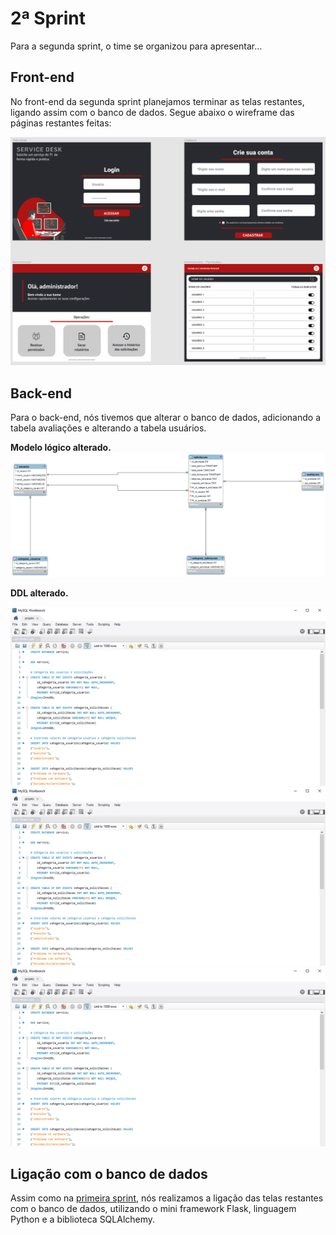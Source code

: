 # 2ª Sprint

Para a segunda sprint, o time se organizou para apresentar...

## Front-end
No front-end da segunda sprint planejamos terminar as telas restantes, ligando assim com o banco de dados. Segue abaixo o wireframe das páginas restantes feitas:

<img src="/doc/front-end/wireframe-sprint2.png" alt="wireframe sprint 1" width="855" >

## Back-end
Para o back-end, nós tivemos que alterar o banco de dados, adicionando a tabela avaliações e alterando a tabela usuários.

**Modelo lógico alterado.**
<img src="/doc/back-end/modelo-logico-2Sprint.jpeg" alt="modelo lógico sprint 1">

**DDL alterado.**

<img src="/doc/back-end/tabela1-2sprint.png" alt="criação de tabelas">
<img src="/doc/back-end/tabela1-2sprint.png" alt="criação de tabelas">
<img src="/doc/back-end/tabela1-2sprint.png" alt="criação de tabelas">

## Ligação com o banco de dados
Assim como na [primeira sprint](https://github.com/whatscodeg3/API-DSM-ServiceDesk/blob/main/doc/sprints/sprint1.md), nós realizamos a ligação das telas 
restantes com o banco de dados, utilizando o mini framework Flask, linguagem Python e a biblioteca SQLAlchemy.

